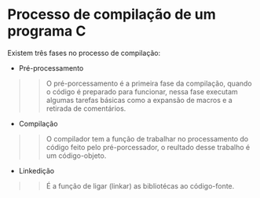 # Processo de compilação de um programa C

Existem três fases no processo de compilação:

- Pré-processamento

>> O pré-porcessamento é a primeira fase da compilação, quando o código é preparado para funcionar, nessa fase executam algumas tarefas básicas como a expansão de macros e a retirada de comentários.

- Compilação

>> O compilador tem a função de trabalhar no processamento do código feito pelo pré-porcessador, o reultado desse trabalho é um código-objeto.

- Linkedição

>> É a função de ligar (linkar) as bibliotécas ao código-fonte.